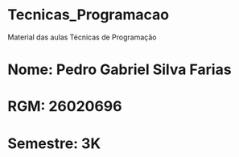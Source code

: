 # Tecnicas_Programacao
Material das aulas Técnicas de Programação
# Nome: Pedro Gabriel Silva Farias
# RGM: 26020696
# Semestre: 3K
